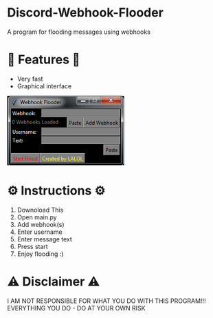 # Discord-Webhook-Flooder
A program for flooding messages using webhooks

# 🌟 Features 🌟
- Very fast
- Graphical interface

![](https://github.com/Its-LALOL/Discord-Webhook-Flooder/raw/main/screenshot.png)

# ⚙️ Instructions ⚙️
1) Downoload This
2) Open main.py
3) Add webhook(s)
4) Enter username
5) Enter message text
6) Press start
7) Enjoy flooding :)

# ⚠️ Disclaimer ⚠️
I AM NOT RESPONSIBLE FOR WHAT YOU DO WITH THIS PROGRAM!!!
EVERYTHING YOU DO - DO AT YOUR OWN RISK
